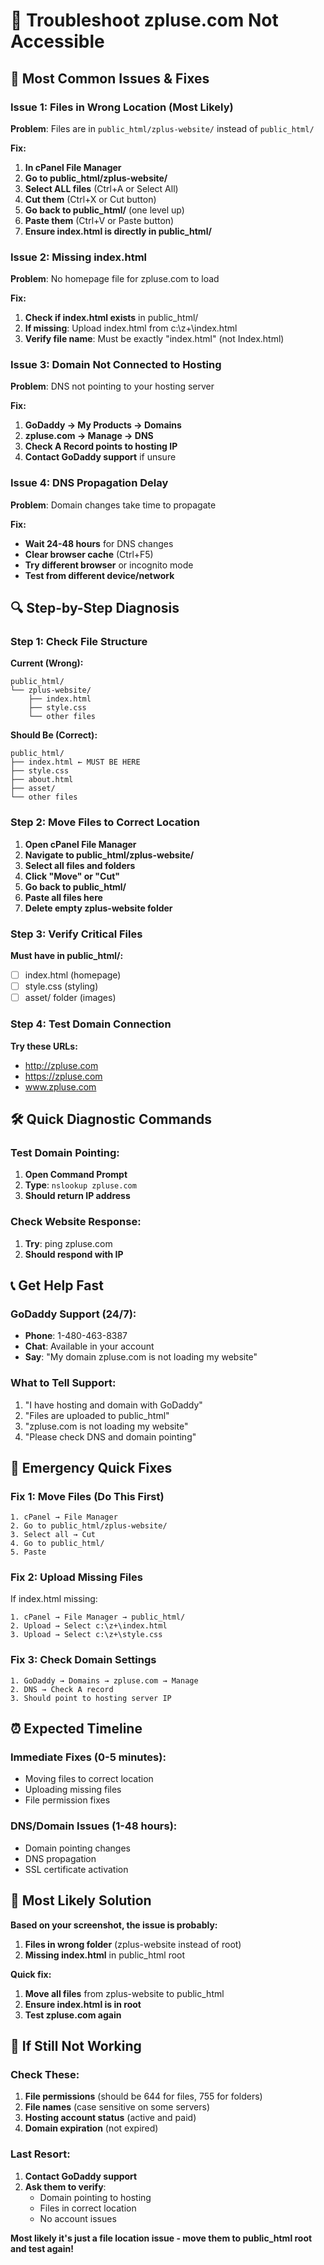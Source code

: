 # 🔧 Troubleshoot zpluse.com Not Accessible

## 🚨 Most Common Issues & Fixes

### Issue 1: Files in Wrong Location (Most Likely)
**Problem**: Files are in `public_html/zplus-website/` instead of `public_html/`

**Fix:**
1. **In cPanel File Manager**
2. **Go to public_html/zplus-website/**
3. **Select ALL files** (Ctrl+A or Select All)
4. **Cut them** (Ctrl+X or Cut button)
5. **Go back to public_html/** (one level up)
6. **Paste them** (Ctrl+V or Paste button)
7. **Ensure index.html is directly in public_html/**

### Issue 2: Missing index.html
**Problem**: No homepage file for zpluse.com to load

**Fix:**
1. **Check if index.html exists** in public_html/
2. **If missing**: Upload index.html from c:\z+\index.html
3. **Verify file name**: Must be exactly "index.html" (not Index.html)

### Issue 3: Domain Not Connected to Hosting
**Problem**: DNS not pointing to your hosting server

**Fix:**
1. **GoDaddy → My Products → Domains**
2. **zpluse.com → Manage → DNS**
3. **Check A Record points to hosting IP**
4. **Contact GoDaddy support** if unsure

### Issue 4: DNS Propagation Delay
**Problem**: Domain changes take time to propagate

**Fix:**
- **Wait 24-48 hours** for DNS changes
- **Clear browser cache** (Ctrl+F5)
- **Try different browser** or incognito mode
- **Test from different device/network**

## 🔍 Step-by-Step Diagnosis

### Step 1: Check File Structure
**Current (Wrong):**
```
public_html/
└── zplus-website/
    ├── index.html
    ├── style.css
    └── other files
```

**Should Be (Correct):**
```
public_html/
├── index.html ← MUST BE HERE
├── style.css
├── about.html
├── asset/
└── other files
```

### Step 2: Move Files to Correct Location
1. **Open cPanel File Manager**
2. **Navigate to public_html/zplus-website/**
3. **Select all files and folders**
4. **Click "Move" or "Cut"**
5. **Go back to public_html/**
6. **Paste all files here**
7. **Delete empty zplus-website folder**

### Step 3: Verify Critical Files
**Must have in public_html/:**
- [ ] index.html (homepage)
- [ ] style.css (styling)
- [ ] asset/ folder (images)

### Step 4: Test Domain Connection
**Try these URLs:**
- http://zpluse.com
- https://zpluse.com
- www.zpluse.com

## 🛠️ Quick Diagnostic Commands

### Test Domain Pointing:
1. **Open Command Prompt**
2. **Type**: `nslookup zpluse.com`
3. **Should return IP address**

### Check Website Response:
1. **Try**: ping zpluse.com
2. **Should respond with IP**

## 📞 Get Help Fast

### GoDaddy Support (24/7):
- **Phone**: 1-480-463-8387
- **Chat**: Available in your account
- **Say**: "My domain zpluse.com is not loading my website"

### What to Tell Support:
1. "I have hosting and domain with GoDaddy"
2. "Files are uploaded to public_html"
3. "zpluse.com is not loading my website"
4. "Please check DNS and domain pointing"

## 🔧 Emergency Quick Fixes

### Fix 1: Move Files (Do This First)
```
1. cPanel → File Manager
2. Go to public_html/zplus-website/
3. Select all → Cut
4. Go to public_html/
5. Paste
```

### Fix 2: Upload Missing Files
If index.html missing:
```
1. cPanel → File Manager → public_html/
2. Upload → Select c:\z+\index.html
3. Upload → Select c:\z+\style.css
```

### Fix 3: Check Domain Settings
```
1. GoDaddy → Domains → zpluse.com → Manage
2. DNS → Check A record
3. Should point to hosting server IP
```

## ⏰ Expected Timeline

### Immediate Fixes (0-5 minutes):
- Moving files to correct location
- Uploading missing files
- File permission fixes

### DNS/Domain Issues (1-48 hours):
- Domain pointing changes
- DNS propagation
- SSL certificate activation

## 🎯 Most Likely Solution

**Based on your screenshot, the issue is probably:**
1. **Files in wrong folder** (zplus-website instead of root)
2. **Missing index.html** in public_html root

**Quick fix:**
1. **Move all files** from zplus-website to public_html
2. **Ensure index.html is in root**
3. **Test zpluse.com again**

## 🚨 If Still Not Working

### Check These:
1. **File permissions** (should be 644 for files, 755 for folders)
2. **File names** (case sensitive on some servers)
3. **Hosting account status** (active and paid)
4. **Domain expiration** (not expired)

### Last Resort:
1. **Contact GoDaddy support**
2. **Ask them to verify**:
   - Domain pointing to hosting
   - Files in correct location
   - No account issues

**Most likely it's just a file location issue - move them to public_html root and test again!**
